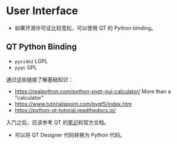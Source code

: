 # User Interface

- 如果开源许可证比较宽松，可以使用 QT 的 Python binding。

## QT Python Binding

- `pyside2` LGPL
- `pyqt` GPL

通过这些链接了解基础知识：

- <https://realpython.com/python-pyqt-gui-calculator/> More than a "calculator"
- <https://www.tutorialspoint.com/pyqt5/index.htm>
- <https://python-qt-tutorial.readthedocs.io/>

入门之后，应该参考 QT 的[笔记](../../../platform/qt/README.md)和官方文档。

- <pyuic5> 可以将 QT Designer 代码转换为 Python 代码。
